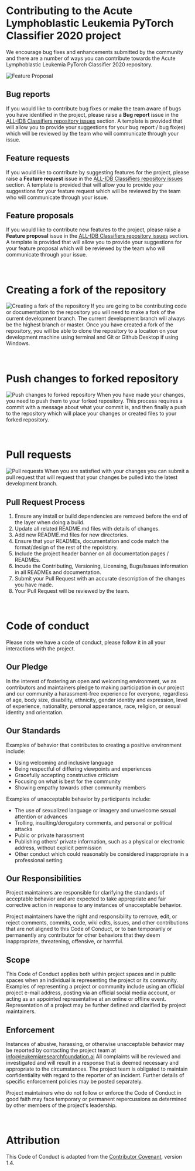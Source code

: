 # Contributing to the Acute Lymphoblastic Leukemia PyTorch Classifier 2020 project

We encourage bug fixes and enhancements submitted by the community and there are a number of ways you can contribute towards the Acute Lymphoblastic Leukemia PyTorch Classifier 2020 repository.

![Feature Proposal](https://www.leukemiaresearchassociation.ai/github/media/images/Contributing-Feature-Proposal.jpg)

## Bug reports

If you would like to contribute bug fixes or make the team aware of bugs you have identified in the project, please raise a **Bug report** issue in the [ALL-IDB Classifiers repository issues](https://github.com/AMLResearchProject/ALL-PyTorch-2020/issues/new) section. A template is provided that will allow you to provide your suggestions for your bug report / bug fix(es) which will be reviewed by the team who will communicate through your issue.

## Feature requests

If you would like to contribute by suggesting features for the project, please raise a **Feature request** issue in the [ALL-IDB Classifiers repository issues](https://github.com/AMLResearchProject/ALL-PyTorch-2020/issues/new) section. A template is provided that will allow you to provide your suggestions for your feature request which will be reviewed by the team who will communicate through your issue.

## Feature proposals

If you would like to contribute new features to the project, please raise a **Feature proposal** issue in the [ALL-IDB Classifiers repository issues](https://github.com/AMLResearchProject/ALL-PyTorch-2020/issues/new) section. A template is provided that will allow you to provide your suggestions for your feature proposal which will be reviewed by the team who will communicate through your issue.

&nbsp;

# Creating a fork of the repository

![Creating a fork of the repository](https://www.leukemiaresearchfoundation.ai/github/media/images/Contributing-Fork.jpg)
If you are going to be contributing code or documentation to the repository you will need to make a fork of the current development branch. The current development branch will always be the highest branch or master. Once you have created a fork of the repository, you will be able to clone the repository to a location on your development machine using terminal and Git or Github Desktop if using Windows.

&nbsp;

# Push changes to forked repository

![Push changes to forked repository](https://www.leukemiaresearchfoundation.ai/github/media/images/Contributing-Commit-Push.jpg)
When you have made your changes, you need to push them to your forked repository. This process requires a commit with a message about what your commit is, and then finally a push to the repository which will place your changes or created files to your forked repository.

&nbsp;

# Pull requests

![Pull requests](https://www.leukemiaresearchfoundation.ai/github/media/images/Contributing-Pull-Requests.jpg)
When you are satisfied with your changes you can submit a pull request that will request that your changes be pulled into the latest development branch.

## Pull Request Process

1. Ensure any install or build dependencies are removed before the end of the layer when doing a build.
2. Update all related README.md files with details of changes.
3. Add new README.md files for new directories.
4. Ensure that your READMEs, documentation and code match the format/design of the rest of the repoistory.
5. Include the project header banner on all documentation pages / READMEs.
6. Incude the Contributing, Versioning, Licensing, Bugs/Issues information in all READMEs and documentation.
7. Submit your Pull Request with an accurate descrription of the changes you have made.
8. Your Pull Request will be reviewed by the team.

&nbsp;

# Code of conduct

Please note we have a code of conduct, please follow it in all your interactions with the project.

## Our Pledge

In the interest of fostering an open and welcoming environment, we as contributors and maintainers pledge to making participation in our project and our community a harassment-free experience for everyone, regardless of age, body size, disability, ethnicity, gender identity and expression, level of experience, nationality, personal appearance, race, religion, or sexual identity and orientation.

## Our Standards

Examples of behavior that contributes to creating a positive environment include:

- Using welcoming and inclusive language
- Being respectful of differing viewpoints and experiences
- Gracefully accepting constructive criticism
- Focusing on what is best for the community
- Showing empathy towards other community members

Examples of unacceptable behavior by participants include:

- The use of sexualized language or imagery and unwelcome sexual attention or advances
- Trolling, insulting/derogatory comments, and personal or political attacks
- Public or private harassment
- Publishing others' private information, such as a physical or electronic address, without explicit permission
- Other conduct which could reasonably be considered inappropriate in a professional setting

## Our Responsibilities

Project maintainers are responsible for clarifying the standards of acceptable behavior and are expected to take appropriate and fair corrective action in response to any instances of unacceptable behavior.

Project maintainers have the right and responsibility to remove, edit, or reject comments, commits, code, wiki edits, issues, and other contributions that are not aligned to this Code of Conduct, or to ban temporarily or
permanently any contributor for other behaviors that they deem inappropriate, threatening, offensive, or harmful.

## Scope

This Code of Conduct applies both within project spaces and in public spaces when an individual is representing the project or its community. Examples of representing a project or community include using an official project e-mail address, posting via an official social media account, or acting as an appointed representative at an online or offline event. Representation of a project may be further defined and clarified by project maintainers.

## Enforcement

Instances of abusive, harassing, or otherwise unacceptable behavior may be reported by contacting the project team at info@leukemiaresearchfoundation.ai All complaints will be reviewed and investigated and will result in a response that is deemed necessary and appropriate to the circumstances. The project team is obligated to maintain confidentiality with regard to the reporter of an incident. Further details of specific enforcement policies may be posted separately.

Project maintainers who do not follow or enforce the Code of Conduct in good faith may face temporary or permanent repercussions as determined by other members of the project's leadership.

&nbsp;

# Attribution

This Code of Conduct is adapted from the [Contributor Covenant](http://contributor-covenant.org/version/1/4), version 1.4.
